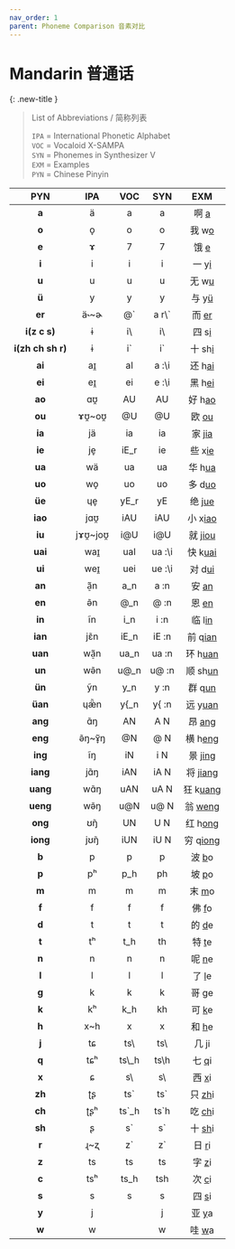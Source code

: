 ```yaml
---
nav_order: 1
parent: Phoneme Comparison 音素对比
---
```

# Mandarin 普通话

{: .new-title }
> List of Abbreviations / 简称列表
>
> `IPA` = International Phonetic Alphabet  
> `VOC` = Vocaloid X-SAMPA  
> `SYN` = Phonemes in Synthesizer V  
> `EXM` = Examples  
> `PYN` = Chinese Pinyin 

| PYN | IPA | VOC | SYN | EXM |
|:---:|:---:|:---:|:---:|:---:|
| **a** | ä | a | a | 啊 <u>a</u> |
| **o** | o̞ | o | o | 我 w<u>o</u> |
| **e** | ɤ | 7 | 7 | 饿 <u>e</u> |
| **i** | i | i | i | 一 y<u>i</u> |
| **u** | u | u | u | 无 w<u>u</u> |
| **ü** | y | y | y | 与 y<u>ü</u> |
| **er** | ä˞~ɚ | @&#96; | a r\\&#96; | 而 <u>er</u> |
| **i(z c s)** | ɨ | i\\ | i\\ | 四 s<u>i</u> |
| **i(zh ch sh r)** | ɨ | i&#96; | i&#96; | 十 sh<u>i</u> |
| **ai** | aɪ̯ | aI | a :\\i | 还 h<u>ai</u> |
| **ei** | eɪ̯ | ei | e :\\i | 黑 h<u>ei</u> |
| **ao** | ɑʊ̯ | AU | AU | 好 h<u>ao</u> |
| **ou** | ɤʊ̯~oʊ̯ | @U | @U | 欧 <u>ou</u> |
| **ia** | jä | ia | ia | 家 j<u>ia</u> |
| **ie** | je̞ | iE_r | ie | 些 x<u>ie</u> |
| **ua** | wä | ua | ua | 华 h<u>ua</u> |
| **uo** | wo̞ | uo | uo | 多 d<u>uo</u> |
| **üe** | ɥe̞ | yE_r | yE | 绝 j<u>ue</u> |
| **iao** | jɑʊ̯ | iAU | iAU | 小 x<u>iao</u> |
| **iu** | jɤʊ̯~joʊ̯ | i@U | i@U | 就 j<u>iou</u> |
| **uai** | waɪ̯ | uaI | ua :\\i | 快 k<u>uai</u> |
| **ui** | weɪ̯ | uei | ue :\\i | 对 d<u>ui</u> |
| **an** | ã̠n | a_n | a :n | 安 <u>an</u> |
| **en** | ə̃n | @_n | @ :n | 恩 <u>en</u> |
| **in** | ĩn | i_n | i :n | 临 l<u>in</u> |
| **ian** | jɛ̃n | iE_n | iE :n | 前 q<u>ian</u> |
| **uan** | wã̠n | ua_n | ua :n | 环 h<u>uan</u> |
| **un** | wə̃n | u@_n | u@ :n | 顺 sh<u>un</u> |
| **ün** | ỹn | y_n | y :n | 群 q<u>un</u> |
| **üan** | ɥæ̈̃n | y{_n | y{ :n | 远 y<u>uan</u> |
| **ang** | ɑ̃ŋ | AN | A N | 昂 <u>ang</u> |
| **eng** | ə̃ŋ~ɤ̞̃ŋ | @N | @ N | 横 h<u>eng</u> |
| **ing** | ĩŋ | iN | i N | 景 j<u>ing</u> |
| **iang** | jɑ̃ŋ | iAN | iA N | 将 j<u>iang</u> |
| **uang** | wɑ̃ŋ | uAN | uA N | 狂 k<u>uang</u> |
| **ueng** | wə̃ŋ | u@N | u@ N | 翁 <u>weng</u> |
| **ong** | ʊ̃ŋ | UN | U N | 红 h<u>ong</u> |
| **iong** | jʊ̃ŋ | iUN | iU N | 穷 q<u>iong</u> |
| **b** | p | p | p | 波 <u>b</u>o |
| **p** | pʰ | p_h | ph | 坡 <u>p</u>o |
| **m** | m | m | m | 末 <u>m</u>o |
| **f** | f | f | f | 佛 <u>f</u>o |
| **d** | t | t | t | 的 <u>d</u>e |
| **t** | tʰ | t_h | th | 特 <u>t</u>e |
| **n** | n | n | n | 呢 <u>n</u>e |
| **l** | l | l | l | 了 <u>l</u>e |
| **g** | k | k | k | 哥 <u>g</u>e |
| **k** | kʰ | k_h | kh | 可 <u>k</u>e |
| **h** | x~h | x | x | 和 <u>h</u>e |
| **j** | tɕ | ts\\ | ts\\ | 几 <u>j</u>i |
| **q** | tɕʰ | ts\\_h | ts\\h | 七 <u>q</u>i |
| **x** | ɕ | s\\ | s\\ | 西 <u>x</u>i |
| **zh** | ʈʂ | ts&#96; | ts&#96; | 只 <u>zh</u>i |
| **ch** | ʈʂʰ | ts&#96;_h | ts&#96;h | 吃 <u>ch</u>i |
| **sh** | ʂ | s&#96; | s&#96; | 十 <u>sh</u>i |
| **r** | ɻ~ʐ | z&#96; | z&#96; | 日 <u>r</u>i |
| **z** | ts | ts | ts | 字 <u>z</u>i |
| **c** | tsʰ | ts_h | tsh | 次 <u>c</u>i |
| **s** | s | s | s | 四 <u>s</u>i |
| **y** | j |  | j | 亚 <u>y</u>a |
| **w** | w |  | w | 哇 <u>w</u>a |
